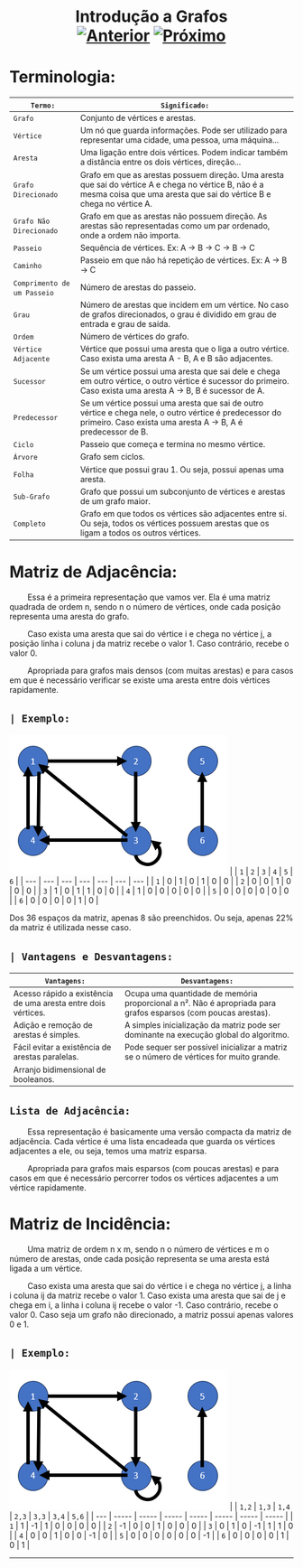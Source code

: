 <h1 align="center"> Introdução a Grafos <br>
  <a href="../[ 12 ] Matrizes Esparsas/"><img src="https://img.shields.io/badge/Anterior-Matrizes Esparsas-215a36" alt="Anterior"></a>
  <a href="../[ 14 ] Introdução a Árvores Binárias/"><img src="https://img.shields.io/badge/Próximo-Introdução a Árvores Binárias-215a36" alt="Próximo"></a>
</h1>

# Terminologia:
| `Termo:`                    | `Significado:`                                                                                                                                                               |
| --------------------------- | ---------------------------------------------------------------------------------------------------------------------------------------------------------------------------- |
| `Grafo`                     | Conjunto de vértices e arestas.                                                                                                                                              |
| `Vértice`                   | Um nó que guarda informações. Pode ser utilizado para representar uma cidade, uma pessoa, uma máquina...                                                                     |
| `Aresta`                    | Uma ligação entre dois vértices. Podem indicar também a distância entre os dois vértices, direção...                                                                         |
| `Grafo Direcionado`         | Grafo em que as arestas possuem direção. Uma aresta que sai do vértice A e chega no vértice B, não é a mesma coisa que uma aresta que sai do vértice B e chega no vértice A. |
| `Grafo Não Direcionado`     | Grafo em que as arestas não possuem direção. As arestas são representadas como um par ordenado, onde a ordem não importa.                                                    |
| `Passeio`                   | Sequência de vértices. Ex: A -> B -> C -> B -> C                                                                                                                             |
| `Caminho`                   | Passeio em que não há repetição de vértices. Ex: A -> B -> C                                                                                                                 |
| `Comprimento de um Passeio` | Número de arestas do passeio.                                                                                                                                                |
| `Grau`                      | Número de arestas que incidem em um vértice. No caso de grafos direcionados, o grau é dividido em grau de entrada e grau de saída.                                           |
| `Ordem`                     | Número de vértices do grafo.                                                                                                                                                 |
| `Vértice Adjacente`         | Vértice que possui uma aresta que o liga a outro vértice. Caso exista uma aresta A - B, A e B são adjacentes.                                                                |
| `Sucessor`                  | Se um vértice possui uma aresta que sai dele e chega em outro vértice, o outro vértice é sucessor do primeiro. Caso exista uma aresta A -> B, B é sucessor de A.             |
| `Predecessor`               | Se um vértice possui uma aresta que sai de outro vértice e chega nele, o outro vértice é predecessor do primeiro. Caso exista uma aresta A -> B, A é predecessor de B.       |
| `Ciclo`                     | Passeio que começa e termina no mesmo vértice.                                                                                                                               |
| `Árvore`                    | Grafo sem ciclos.                                                                                                                                                            |
| `Folha`                     | Vértice que possui grau 1. Ou seja, possui apenas uma aresta.                                                                                                                |
| `Sub-Grafo`                 | Grafo que possui um subconjunto de vértices e arestas de um grafo maior.                                                                                                     |
| `Completo`                  | Grafo em que todos os vértices são adjacentes entre si. Ou seja, todos os vértices possuem arestas que os ligam a todos os outros vértices.                                  |



# Matriz de Adjacência:
&emsp;&emsp; Essa é a primeira representação que vamos ver. Ela é uma matriz quadrada de ordem n, sendo n o número de vértices, onde cada posição representa uma aresta do grafo.

&emsp;&emsp; Caso exista uma aresta que sai do vértice i e chega no vértice j, a posição linha i coluna j da matriz recebe o valor 1. Caso contrário, recebe o valor 0.

&emsp;&emsp; Apropriada para grafos mais densos (com muitas arestas) e para casos em que é necessário verificar se existe uma aresta entre dois vértices rapidamente.

## `| Exemplo:`
![Alt text](image.png)
|     | `1` | `2` | `3` | `4` | `5` | `6` |
| --- | --- | --- | --- | --- | --- | --- |
| `1` | 0   | 1   | 0   | 1   | 0   | 0   |
| `2` | 0   | 0   | 1   | 0   | 0   | 0   |
| `3` | 1   | 0   | 1   | 1   | 0   | 0   |
| `4` | 1   | 0   | 0   | 0   | 0   | 0   |
| `5` | 0   | 0   | 0   | 0   | 0   | 0   |
| `6` | 0   | 0   | 0   | 0   | 1   | 0   |

Dos 36 espaços da matriz, apenas 8 são preenchidos. Ou seja, apenas 22% da matriz é utilizada nesse caso.

## `| Vantagens e Desvantagens:`
| `Vantagens:`                                                  | `Desvantagens:`                                                                                                |
| ------------------------------------------------------------- | -------------------------------------------------------------------------------------------------------------- |
| Acesso rápido a existência de uma aresta entre dois vértices. | Ocupa uma quantidade de memória proporcional a n². Não é apropriada para grafos esparsos (com poucas arestas). |
| Adição e remoção de arestas é simples.                        | A simples inicialização da matriz pode ser dominante na execução global do algoritmo.                          |
| Fácil evitar a existência de arestas paralelas.               | Pode sequer ser possível inicializar a matriz se o número de vértices for muito grande.                        |
| Arranjo bidimensional de booleanos.                           |                                                                                                                |


## `Lista de Adjacência:`
&emsp;&emsp; Essa representação é basicamente uma versão compacta da matriz de adjacência. Cada vértice é uma lista encadeada que guarda os vértices adjacentes a ele, ou seja, temos uma matriz esparsa.

&emsp;&emsp; Apropriada para grafos mais esparsos (com poucas arestas) e para casos em que é necessário percorrer todos os vértices adjacentes a um vértice rapidamente.



# Matriz de Incidência:
&emsp;&emsp; Uma matriz de ordem n x m, sendo n o número de vértices e m o número de arestas, onde cada posição representa se uma aresta está ligada a um vértice.

&emsp;&emsp; Caso exista uma aresta que sai do vértice i e chega no vértice j, a linha i coluna ij da matriz recebe o valor 1. Caso exista uma aresta que sai de j e chega em i, a linha i coluna ij recebe o valor -1. Caso contrário, recebe o valor 0. Caso seja um grafo não direcionado, a matriz possui apenas valores 0 e 1.


## `| Exemplo:`
![Alt text](image.png)
|     | `1,2` | `1,3` | `1,4` | `2,3` | `3,3` | `3,4` | `5,6` |
| --- | ----- | ----- | ----- | ----- | ----- | ----- | ----- |
| `1` | 1     | -1    | 1     | 0     | 0     | 0     | 0     |
| `2` | -1    | 0     | 0     | 1     | 0     | 0     | 0     |
| `3` | 0     | 1     | 0     | -1    | 1     | 1     | 0     |
| `4` | 0     | 0     | 1     | 0     | 0     | -1    | 0     |
| `5` | 0     | 0     | 0     | 0     | 0     | 0     | -1    |
| `6` | 0     | 0     | 0     | 0     | 1     | 0     | 1     |

---
